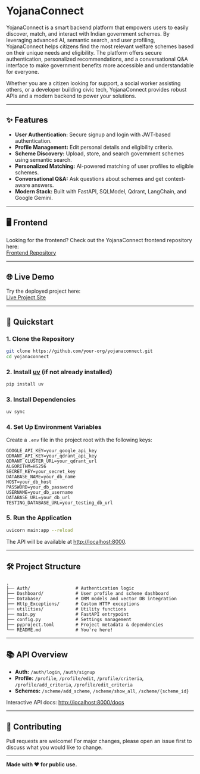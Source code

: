 # YojanaConnect

YojanaConnect is a smart backend platform that empowers users to easily discover, match, and interact with Indian government schemes. By leveraging advanced AI, semantic search, and user profiling, YojanaConnect helps citizens find the most relevant welfare schemes based on their unique needs and eligibility. The platform offers secure authentication, personalized recommendations, and a conversational Q&A interface to make government benefits more accessible and understandable for everyone.

Whether you are a citizen looking for support, a social worker assisting others, or a developer building civic tech, YojanaConnect provides robust APIs and a modern backend to power your solutions.

---

## ✨ Features

- **User Authentication:** Secure signup and login with JWT-based authentication.
- **Profile Management:** Edit personal details and eligibility criteria.
- **Scheme Discovery:** Upload, store, and search government schemes using semantic search.
- **Personalized Matching:** AI-powered matching of user profiles to eligible schemes.
- **Conversational Q&A:** Ask questions about schemes and get context-aware answers.
- **Modern Stack:** Built with FastAPI, SQLModel, Qdrant, LangChain, and Google Gemini.

---

## 🖥️ Frontend

Looking for the frontend? Check out the YojanaConnect frontend repository here:  
[Frontend Repository](https://github.com/KrishnaKalra/yojna-connect-frontend)

---

## 🌐 Live Demo

Try the deployed project here:  
[Live Project Site](https://yojna-connect-frontend.vercel.app/)

---

## 🚀 Quickstart

### 1. **Clone the Repository**

```sh
git clone https://github.com/your-org/yojanaconnect.git
cd yojanaconnect
```

### 2. **Install [uv](https://github.com/astral-sh/uv) (if not already installed)**

```sh
pip install uv
```

### 3. **Install Dependencies**

```sh
uv sync
```

### 4. **Set Up Environment Variables**

Create a `.env` file in the project root with the following keys:

```
GOOGLE_API_KEY=your_google_api_key
QDRANT_API_KEY=your_qdrant_api_key
QDRANT_CLUSTER_URL=your_qdrant_url
ALGORITHM=HS256
SECRET_KEY=your_secret_key
DATABASE_NAME=your_db_name
HOST=your_db_host
PASSWORD=your_db_password
USERNAME=your_db_username
DATABASE_URL=your_db_url
TESTING_DATABASE_URL=your_testing_db_url
```

### 5. **Run the Application**

```sh
uvicorn main:app --reload
```

The API will be available at [http://localhost:8000](http://localhost:8000).

---

## 🛠️ Project Structure

```
.
├── Auth/                 # Authentication logic
├── Dashboard/            # User profile and scheme dashboard
├── Database/             # ORM models and vector DB integration
├── Http_Exceptions/      # Custom HTTP exceptions
├── utilities/            # Utility functions
├── main.py               # FastAPI entrypoint
├── config.py             # Settings management
├── pyproject.toml        # Project metadata & dependencies
└── README.md             # You're here!
```

---

## 📚 API Overview

- **Auth:** `/auth/login`, `/auth/signup`
- **Profile:** `/profile`, `/profile/edit`, `/profile/criteria`, `/profile/add_criteria`, `/profile/edit_criteria`
- **Schemes:** `/scheme/add_scheme`, `/scheme/show_all`, `/scheme/{scheme_id}`

Interactive API docs: [http://localhost:8000/docs](http://localhost:8000/docs)

---

## 🤝 Contributing

Pull requests are welcome! For major changes, please open an issue first to discuss what you would like to change.

---

**Made with ❤️ for public use.**
